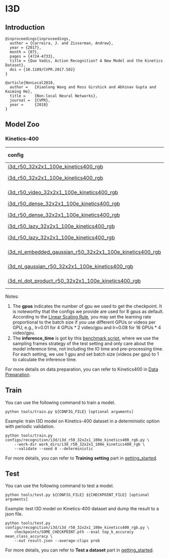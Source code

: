 # I3D

## Introduction
```
@inproceedings{inproceedings,
  author = {Carreira, J. and Zisserman, Andrew},
  year = {2017},
  month = {07},
  pages = {4724-4733},
  title = {Quo Vadis, Action Recognition? A New Model and the Kinetics Dataset},
  doi = {10.1109/CVPR.2017.502}
}

@article{NonLocal2018,
  author =   {Xiaolong Wang and Ross Girshick and Abhinav Gupta and Kaiming He},
  title =    {Non-local Neural Networks},
  journal =  {CVPR},
  year =     {2018}
}
```

## Model Zoo

### Kinetics-400

|config | resolution | gpus | backbone |pretrain| top1 acc| top5 acc | inference_time(video/s) | gpu_mem(M)| ckpt | log| json|
|:--|:--:|:--:|:--:|:--:|:--:|:--:|:--:|:--:|:--:|:--:|:--:|
|[i3d_r50_32x2x1_100e_kinetics400_rgb](/configs/recognition/i3d/i3d_r50_32x2x1_100e_kinetics400_rgb.py) |340x256|8| ResNet50|ImageNet |72.68|90.78|1.7 (320x3 frames)| 5170|[ckpt](https://openmmlab.oss-accelerate.aliyuncs.com/mmaction/recognition/i3d/i3d_r50_32x2x1_100e_kinetics400_rgb/i3d_r50_32x2x1_100e_kinetics400_rgb_20200614-c25ef9a4.pth) | [log](https://openmmlab.oss-accelerate.aliyuncs.com/mmaction/recognition/i3d/i3d_r50_32x2x1_100e_kinetics400_rgb/20200614_060456.log)| [json](https://openmmlab.oss-accelerate.aliyuncs.com/mmaction/recognition/i3d/i3d_r50_32x2x1_100e_kinetics400_rgb/20200614_060456.log.json)|
|[i3d_r50_32x2x1_100e_kinetics400_rgb](/configs/recognition/i3d/i3d_r50_32x2x1_100e_kinetics400_rgb.py) |short-side 256|8| ResNet50|ImageNet | 73.27|90.92|x|5170|[ckpt](https://openmmlab.oss-accelerate.aliyuncs.com/mmaction/recognition/i3d/i3d_r50_256p_32x2x1_100e_kinetics400_rgb/i3d_r50_256p_32x2x1_100e_kinetics400_rgb_20200801-7d9f44de.pth)|[log](https://openmmlab.oss-accelerate.aliyuncs.com/mmaction/recognition/i3d/i3d_r50_256p_32x2x1_100e_kinetics400_rgb/20200725_031555.log)|[json](https://openmmlab.oss-accelerate.aliyuncs.com/mmaction/recognition/i3d/i3d_r50_256p_32x2x1_100e_kinetics400_rgb/20200725_031555.log.json)|
|[i3d_r50_video_32x2x1_100e_kinetics400_rgb](/configs/recognition/i3d/i3d_r50_video_32x2x1_100e_kinetics400_rgb.py)|short-side 256p|8| ResNet50 |ImageNet|72.85 |90.75 |x|5170|[ckpt](https://openmmlab.oss-accelerate.aliyuncs.com/mmaction/recognition/i3d/i3d_r50_video_32x2x1_100e_kinetics400_rgb/i3d_r50_video_32x2x1_100e_kinetics400_rgb_20200826-e31c6f52.pth)|[log](https://openmmlab.oss-accelerate.aliyuncs.com/mmaction/recognition/i3d/i3d_r50_video_32x2x1_100e_kinetics400_rgb/20200706_143014.log)|[json](https://openmmlab.oss-accelerate.aliyuncs.com/mmaction/recognition/i3d/i3d_r50_video_32x2x1_100e_kinetics400_rgb/20200706_143014.log.json)|
|[i3d_r50_dense_32x2x1_100e_kinetics400_rgb](/configs/recognition/i3d/i3d_r50_dense_32x2x1_100e_kinetics400_rgb.py) |340x256|8x2| ResNet50| ImageNet|72.77|90.57|1.7 (320x3 frames)| 5170| [ckpt](https://openmmlab.oss-accelerate.aliyuncs.com/mmaction/recognition/i3d/i3d_r50_dense_32x2x1_100e_kinetics400_rgb/i3d_r50_dense_32x2x1_100e_kinetics400_rgb_20200616-2bbb4361.pth) | [log](https://openmmlab.oss-accelerate.aliyuncs.com/mmaction/recognition/i3d/i3d_r50_dense_32x2x1_100e_kinetics400_rgb/20200616_230011.log)| [json](https://openmmlab.oss-accelerate.aliyuncs.com/mmaction/recognition/i3d/i3d_r50_dense_32x2x1_100e_kinetics400_rgb/20200616_230011.log.json)|
|[i3d_r50_dense_32x2x1_100e_kinetics400_rgb](/configs/recognition/i3d/i3d_r50_dense_32x2x1_100e_kinetics400_rgb.py) |short-side 256|8| ResNet50| ImageNet|73.48|91.00|x| 5170| [ckpt](https://openmmlab.oss-accelerate.aliyuncs.com/mmaction/recognition/i3d/i3d_r50_dense_256p_32x2x1_100e_kinetics400_rgb/i3d_r50_dense_256p_32x2x1_100e_kinetics400_rgb_20200725-24eb54cc.pth)|[log](https://openmmlab.oss-accelerate.aliyuncs.com/mmaction/recognition/i3d/i3d_r50_dense_256p_32x2x1_100e_kinetics400_rgb/20200725_031604.log)|[json](https://openmmlab.oss-accelerate.aliyuncs.com/mmaction/recognition/i3d/i3d_r50_dense_256p_32x2x1_100e_kinetics400_rgb/20200725_031604.log.json)|
|[i3d_r50_lazy_32x2x1_100e_kinetics400_rgb](/configs/recognition/i3d/i3d_r50_lazy_32x2x1_100e_kinetics400_rgb.py) |340x256|8| ResNet50 |ImageNet|72.32|90.72|1.8 (320x3 frames)| 5170| [ckpt](https://openmmlab.oss-accelerate.aliyuncs.com/mmaction/recognition/i3d/i3d_r50_fast_32x2x1_100e_kinetics400_rgb/i3d_r50_fast_32x2x1_100e_kinetics400_rgb_20200612-000e4d2a.pth) | [log](https://openmmlab.oss-accelerate.aliyuncs.com/mmaction/recognition/i3d/i3d_r50_fast_32x2x1_100e_kinetics400_rgb/20200612_233836.log)| [json](https://openmmlab.oss-accelerate.aliyuncs.com/mmaction/recognition/i3d/i3d_r50_fast_32x2x1_100e_kinetics400_rgb/20200612_233836.log.json)|
|[i3d_r50_lazy_32x2x1_100e_kinetics400_rgb](/configs/recognition/i3d/i3d_r50_lazy_32x2x1_100e_kinetics400_rgb.py) |short-side 256|8| ResNet50| ImageNet|73.24|90.99|x| 5170| [ckpt](https://openmmlab.oss-accelerate.aliyuncs.com/mmaction/recognition/i3d/i3d_r50_fast_256p_32x2x1_100e_kinetics400_rgb/i3d_r50_fast_256p_32x2x1_100e_kinetics400_rgb_20200817-4e90d1d5.pth)| [log](https://openmmlab.oss-accelerate.aliyuncs.com/mmaction/recognition/i3d/i3d_r50_fast_256p_32x2x1_100e_kinetics400_rgb/20200725_031457.log) | [json](https://openmmlab.oss-accelerate.aliyuncs.com/mmaction/recognition/i3d/i3d_r50_fast_256p_32x2x1_100e_kinetics400_rgb/20200725_031457.log.json) |
|[i3d_nl_embedded_gaussian_r50_32x2x1_100e_kinetics400_rgb](/configs/recognition/i3d/i3d_nl_embedded_gaussian_r50_32x2x1_100e_kinetics400_rgb.py)|short-side 256p|8x4| ResNet50 |ImageNet|74.71|91.81|x|6438|[ckpt](https://openmmlab.oss-accelerate.aliyuncs.com/mmaction/recognition/i3d/i3d_nl_embedded_gaussian_r50_32x2x1_100e_kinetics400_rgb/i3d_nl_embedded_gaussian_r50_32x2x1_100e_kinetics400_rgb_20200813-6e6aef1b.pth)|[log](https://openmmlab.oss-accelerate.aliyuncs.com/mmaction/recognition/i3d/i3d_nl_embedded_gaussian_r50_32x2x1_100e_kinetics400_rgb/20200813_034054.log)|[json](https://openmmlab.oss-accelerate.aliyuncs.com/mmaction/recognition/i3d/i3d_nl_embedded_gaussian_r50_32x2x1_100e_kinetics400_rgb/20200813_034054.log.json)|
|[i3d_nl_gaussian_r50_32x2x1_100e_kinetics400_rgb](/configs/recognition/i3d/i3d_nl_gaussian_r50_32x2x1_100e_kinetics400_rgb.py)|short-side 256p|8x4| ResNet50 |ImageNet|73.37|91.26|x|4944|[ckpt](https://openmmlab.oss-accelerate.aliyuncs.com/mmaction/recognition/i3d/i3d_nl_gaussian_r50_32x2x1_100e_kinetics400_rgb/i3d_nl_gaussian_r50_32x2x1_100e_kinetics400_rgb_20200815-17f84aa2.pth)|[log](https://openmmlab.oss-accelerate.aliyuncs.com/mmaction/recognition/i3d/i3d_nl_gaussian_r50_32x2x1_100e_kinetics400_rgb/20200813_034909.log)|[json](https://openmmlab.oss-accelerate.aliyuncs.com/mmaction/recognition/i3d/i3d_nl_gaussian_r50_32x2x1_100e_kinetics400_rgb/20200813_034909.log.json)|
|[i3d_nl_dot_product_r50_32x2x1_100e_kinetics400_rgb](/configs/recognition/i3d/i3d_nl_dot_product_r50_32x2x1_100e_kinetics400_rgb.py)|short-side 256p|8x4| ResNet50 |ImageNet|73.92|91.59|x|4832|[ckpt](https://openmmlab.oss-accelerate.aliyuncs.com/mmaction/recognition/i3d/i3d_nl_dot_product_r50_32x2x1_100e_kinetics400_rgb/i3d_nl_dot_product_r50_32x2x1_100e_kinetics400_rgb_20200814-7c30d5bb.pth)|[log](https://openmmlab.oss-accelerate.aliyuncs.com/mmaction/recognition/i3d/i3d_nl_dot_product_r50_32x2x1_100e_kinetics400_rgb/20200814_044208.log)|[json](https://openmmlab.oss-accelerate.aliyuncs.com/mmaction/recognition/i3d/i3d_nl_dot_product_r50_32x2x1_100e_kinetics400_rgb/20200814_044208.log.json)|

Notes:
1. The **gpus** indicates the number of gpu we used to get the checkpoint. It is noteworthy that the configs we provide are used for 8 gpus as default.
According to the [Linear Scaling Rule](https://arxiv.org/abs/1706.02677), you may set the learning rate proportional to the batch size if you use different GPUs or videos per GPU,
e.g., lr=0.01 for 4 GPUs * 2 video/gpu and lr=0.08 for 16 GPUs * 4 video/gpu.
2. The **inference_time** is got by this [benchmark script](/tools/analysis/benchmark.py), where we use the sampling frames strategy of the test setting and only care about the model inference time,
not including the IO time and pre-processing time. For each setting, we use 1 gpu and set batch size (videos per gpu) to 1 to calculate the inference time.

For more details on data preparation, you can refer to Kinetics400 in [Data Preparation](/docs/data_preparation.md).

## Train
You can use the following command to train a model.
```shell
python tools/train.py ${CONFIG_FILE} [optional arguments]
```

Example: train I3D model on Kinetics-400 dataset in a deterministic option with periodic validation.
```shell
python tools/train.py configs/recognition/i3d/i3d_r50_32x2x1_100e_kinetics400_rgb.py \
    --work-dir work_dirs/i3d_r50_32x2x1_100e_kinetics400_rgb \
    --validate --seed 0 --deterministic
```

For more details, you can refer to **Training setting** part in [getting_started](/docs/getting_started.md#training-setting).

## Test
You can use the following command to test a model.
```shell
python tools/test.py ${CONFIG_FILE} ${CHECKPOINT_FILE} [optional arguments]
```

Example: test I3D model on Kinetics-400 dataset and dump the result to a json file.
```shell
python tools/test.py configs/recognition/i3d/i3d_r50_32x2x1_100e_kinetics400_rgb.py \
    checkpoints/SOME_CHECKPOINT.pth --eval top_k_accuracy mean_class_accuracy \
    --out result.json --average-clips prob
```

For more details, you can refer to **Test a dataset** part in [getting_started](/docs/getting_started.md#test-a-dataset).

